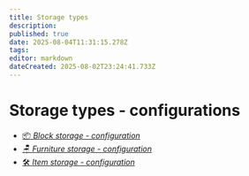 ```yaml
---
title: Storage types
description: 
published: true
date: 2025-08-04T11:31:15.278Z
tags: 
editor: markdown
dateCreated: 2025-08-02T23:24:41.733Z
---
```


# Storage types - configurations

- [📦 *Block storage - configuration*](/storagem/config/types/block-storage)
- [🪑 *Furniture storage - configuration*](/storagem/config/types/furniture-storage)
- [🛠️ *Item storage - configuration*](/storagem/config/types/item-storage)